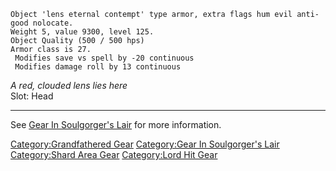     Object 'lens eternal contempt' type armor, extra flags hum evil anti-good nolocate.
    Weight 5, value 9300, level 125.
    Object Quality (500 / 500 hps)
    Armor class is 27.
     Modifies save vs spell by -20 continuous
     Modifies damage roll by 13 continuous

*A red, clouded lens lies here*  
Slot: Head  

------------------------------------------------------------------------

See [Gear In Soulgorger's
Lair](:Category:Gear_In_Soulgorger's_Lair.md "wikilink") for more
information.

[Category:Grandfathered Gear](Category:Grandfathered_Gear "wikilink")
[Category:Gear In Soulgorger's
Lair](Category:Gear_In_Soulgorger's_Lair "wikilink") [Category:Shard
Area Gear](Category:Shard_Area_Gear "wikilink") [Category:Lord Hit
Gear](Category:Lord_Hit_Gear "wikilink")
